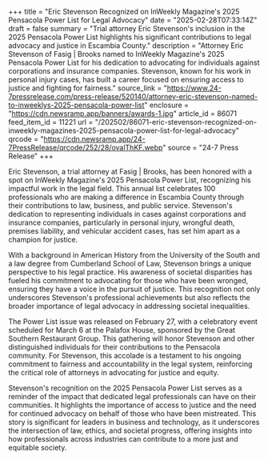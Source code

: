 +++
title = "Eric Stevenson Recognized on InWeekly Magazine's 2025 Pensacola Power List for Legal Advocacy"
date = "2025-02-28T07:33:14Z"
draft = false
summary = "Trial attorney Eric Stevenson's inclusion in the 2025 Pensacola Power List highlights his significant contributions to legal advocacy and justice in Escambia County."
description = "Attorney Eric Stevenson of Fasig | Brooks named to InWeekly Magazine's 2025 Pensacola Power List for his dedication to advocating for individuals against corporations and insurance companies. Stevenson, known for his work in personal injury cases, has built a career focused on ensuring access to justice and fighting for fairness."
source_link = "https://www.24-7pressrelease.com/press-release/520140/attorney-eric-stevenson-named-to-inweeklys-2025-pensacola-power-list"
enclosure = "https://cdn.newsramp.app/banners/awards-1.jpg"
article_id = 86071
feed_item_id = 11221
url = "/202502/86071-eric-stevenson-recognized-on-inweekly-magazines-2025-pensacola-power-list-for-legal-advocacy"
qrcode = "https://cdn.newsramp.app/24-7PressRelease/qrcode/252/28/ovalThKF.webp"
source = "24-7 Press Release"
+++

<p>Eric Stevenson, a trial attorney at Fasig | Brooks, has been honored with a spot on InWeekly Magazine's 2025 Pensacola Power List, recognizing his impactful work in the legal field. This annual list celebrates 100 professionals who are making a difference in Escambia County through their contributions to law, business, and public service. Stevenson's dedication to representing individuals in cases against corporations and insurance companies, particularly in personal injury, wrongful death, premises liability, and vehicular accident cases, has set him apart as a champion for justice.</p><p>With a background in American History from the University of the South and a law degree from Cumberland School of Law, Stevenson brings a unique perspective to his legal practice. His awareness of societal disparities has fueled his commitment to advocating for those who have been wronged, ensuring they have a voice in the pursuit of justice. This recognition not only underscores Stevenson's professional achievements but also reflects the broader importance of legal advocacy in addressing societal inequalities.</p><p>The Power List issue was released on February 27, with a celebratory event scheduled for March 6 at the Palafox House, sponsored by the Great Southern Restaurant Group. This gathering will honor Stevenson and other distinguished individuals for their contributions to the Pensacola community. For Stevenson, this accolade is a testament to his ongoing commitment to fairness and accountability in the legal system, reinforcing the critical role of attorneys in advocating for justice and equity.</p><p>Stevenson's recognition on the 2025 Pensacola Power List serves as a reminder of the impact that dedicated legal professionals can have on their communities. It highlights the importance of access to justice and the need for continued advocacy on behalf of those who have been mistreated. This story is significant for leaders in business and technology, as it underscores the intersection of law, ethics, and societal progress, offering insights into how professionals across industries can contribute to a more just and equitable society.</p>